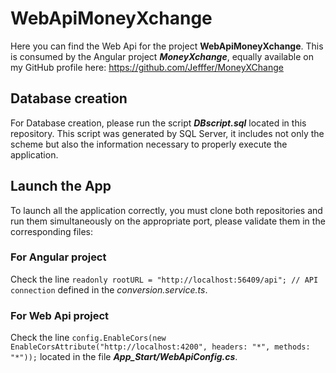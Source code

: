 # WebApiMoneyXchange

Here you can find the Web Api for the project **WebApiMoneyXchange**. This is consumed by the Angular project **_MoneyXchange_**, equally available on my GitHub profile here: https://github.com/Jefffer/MoneyXChange

## Database creation

For Database creation, please run the script **_DBscript.sql_** located in this repository. This script was generated by SQL Server, it includes not only the scheme but also the information necessary to properly execute the application.

## Launch the App

To launch all the application correctly, you must clone both repositories and run them simultaneously on the appropriate port, please validate them in the corresponding files:

### For Angular project

Check the line `readonly rootURL = "http://localhost:56409/api"; // API connection` defined in the _conversion.service.ts_.

### For Web Api project

Check the line `config.EnableCors(new EnableCorsAttribute("http://localhost:4200", headers: "*", methods: "*"));` located in the file **_App_Start/WebApiConfig.cs_**.


